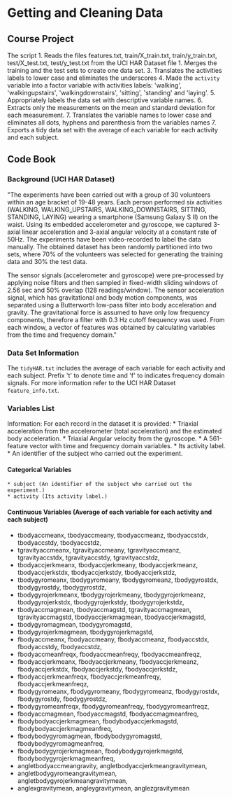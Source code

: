 # Getting and Cleaning Data

## Course Project

The script 
	1. Reads the files features.txt, train/X_train.txt, train/y_train.txt, test/X_test.txt, test/y_test.txt from the UCI HAR Dataset file
	1. Merges the training and the test sets to create one data set.
	3. Translates the activities labels to lower case and eliminates the underscores
	4. Made the `activity` variable into a factor variable with activities labels: 'walking', 'walkingupstairs', 'walkingdownstairs', 'sitting', 'standing' and 'laying'.
	5. Appropriately labels the data set with descriptive variable names. 
	6. Extracts only the measurements on the mean and standard deviation for each measurement.
	7. Translates the variable names to lower case and eliminates all dots, hyphens and parenthesis from the variables names
	7. Exports a tidy data set with the average of each variable for each activity and each subject. 

## Code Book
### Background (UCI HAR Dataset)
"The experiments have been carried out with a group of 30 volunteers within an age bracket of 19-48 years. Each person performed six activities (WALKING, WALKING_UPSTAIRS, WALKING_DOWNSTAIRS, SITTING, STANDING, LAYING) wearing a smartphone (Samsung Galaxy S II) on the waist. Using its embedded accelerometer and gyroscope, we captured 3-axial linear acceleration and 3-axial angular velocity at a constant rate of 50Hz. The experiments have been video-recorded to label the data manually. The obtained dataset has been randomly partitioned into two sets, where 70% of the volunteers was selected for generating the training data and 30% the test data. 

The sensor signals (accelerometer and gyroscope) were pre-processed by applying noise filters and then sampled in fixed-width sliding windows of 2.56 sec and 50% overlap (128 readings/window). The sensor acceleration signal, which has gravitational and body motion components, was separated using a Butterworth low-pass filter into body acceleration and gravity. The gravitational force is assumed to have only low frequency components, therefore a filter with 0.3 Hz cutoff frequency was used. From each window, a vector of features was obtained by calculating variables from the time and frequency domain."

### Data Set Information
The `tidyHAR.txt` includes the average of each variable for each activity and each subject. Prefix 't' to denote time and 'f' to indicates frequency domain signals. For more information refer to the UCI HAR Dataset `feature_info.txt`.

### Variables List

Information:
For each record in the dataset it is provided: 
	* Triaxial acceleration from the accelerometer (total acceleration) and the estimated body acceleration. 
	* Triaxial Angular velocity from the gyroscope. 
	* A 561-feature vector with time and frequency domain variables. 
	* Its activity label. 
	* An identifier of the subject who carried out the experiment.

#### Categorical Variables
	* subject (An identifier of the subject who carried out the experiment.)
	* activity (Its activity label.)
#### Continuous Variables (Average of each variable for each activity and each subject)

* tbodyaccmeanx, tbodyaccmeany, tbodyaccmeanz, tbodyaccstdx, tbodyaccstdy, tbodyaccstdz,
* tgravityaccmeanx, tgravityaccmeany, tgravityaccmeanz, tgravityaccstdx, tgravityaccstdy, tgravityaccstdz,
* tbodyaccjerkmeanx, tbodyaccjerkmeany, tbodyaccjerkmeanz, tbodyaccjerkstdx, tbodyaccjerkstdy, tbodyaccjerkstdz,
* tbodygyromeanx, tbodygyromeany, tbodygyromeanz, tbodygyrostdx, tbodygyrostdy, tbodygyrostdz,
* tbodygyrojerkmeanx, tbodygyrojerkmeany, tbodygyrojerkmeanz, tbodygyrojerkstdx, tbodygyrojerkstdy, tbodygyrojerkstdz,
* tbodyaccmagmean, tbodyaccmagstd, tgravityaccmagmean, tgravityaccmagstd, tbodyaccjerkmagmean, tbodyaccjerkmagstd,
* tbodygyromagmean, tbodygyromagstd,
* tbodygyrojerkmagmean, tbodygyrojerkmagstd,
* fbodyaccmeanx, fbodyaccmeany, fbodyaccmeanz, fbodyaccstdx, fbodyaccstdy, fbodyaccstdz,
* fbodyaccmeanfreqx, fbodyaccmeanfreqy, fbodyaccmeanfreqz,
* fbodyaccjerkmeanx, fbodyaccjerkmeany, fbodyaccjerkmeanz, fbodyaccjerkstdx, fbodyaccjerkstdy, fbodyaccjerkstdz,
* fbodyaccjerkmeanfreqx, fbodyaccjerkmeanfreqy, fbodyaccjerkmeanfreqz,
* fbodygyromeanx, fbodygyromeany, fbodygyromeanz, fbodygyrostdx, fbodygyrostdy, fbodygyrostdz,
* fbodygyromeanfreqx, fbodygyromeanfreqy, fbodygyromeanfreqz,
* fbodyaccmagmean, fbodyaccmagstd, fbodyaccmagmeanfreq,
* fbodybodyaccjerkmagmean, fbodybodyaccjerkmagstd, fbodybodyaccjerkmagmeanfreq,
* fbodybodygyromagmean, fbodybodygyromagstd, fbodybodygyromagmeanfreq,
* fbodybodygyrojerkmagmean, fbodybodygyrojerkmagstd, fbodybodygyrojerkmagmeanfreq, 
* angletbodyaccmeangravity, angletbodyaccjerkmeangravitymean,
* angletbodygyromeangravitymean, angletbodygyrojerkmeangravitymean, 
* anglexgravitymean, angleygravitymean, anglezgravitymean






